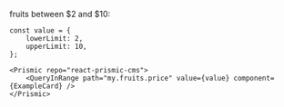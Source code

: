 fruits between $2 and $10:

    const value = {
        lowerLimit: 2,
        upperLimit: 10,
    };

    <Prismic repo="react-prismic-cms">
        <QueryInRange path="my.fruits.price" value={value} component={ExampleCard} />
    </Prismic>
